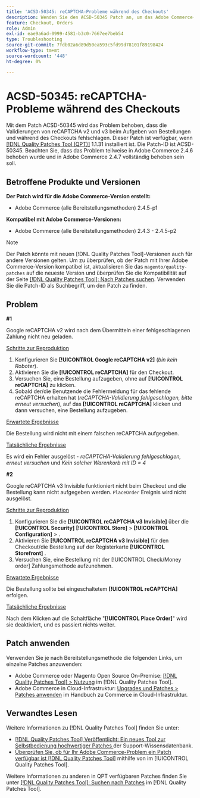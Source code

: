 ```yaml
---
title: 'ACSD-50345: reCAPTCHA-Probleme während des Checkouts'
description: Wenden Sie den ACSD-50345 Patch an, um das Adobe Commerce-Problem zu beheben, bei dem die reCAPTCHA-v2- und -v3-Validierungen beim Aufgeben von Bestellungen und während des Checkouts fehlschlagen.
feature: Checkout, Orders
role: Admin
exl-id: eae9a6ad-0999-4581-b3c0-7667ee7beb54
type: Troubleshooting
source-git-commit: 7fdb02a6d89d50ea593c5fd99d78101f89198424
workflow-type: tm+mt
source-wordcount: '448'
ht-degree: 0%

---
```


# ACSD-50345: reCAPTCHA-Probleme während des Checkouts

Mit dem Patch ACSD-50345 wird das Problem behoben, dass die Validierungen von reCAPTCHA v2 und v3 beim Aufgeben von Bestellungen und während des Checkouts fehlschlagen. Dieser Patch ist verfügbar, wenn [[!DNL Quality Patches Tool (QPT)]](https://experienceleague.adobe.com/de/docs/commerce-operations/tools/quality-patches-tool/quality-patches-tool-to-self-serve-quality-patches) 1.1.31 installiert ist. Die Patch-ID ist ACSD-50345. Beachten Sie, dass das Problem teilweise in Adobe Commerce 2.4.6 behoben wurde und in Adobe Commerce 2.4.7 vollständig behoben sein soll.

## Betroffene Produkte und Versionen

**Der Patch wird für die Adobe Commerce-Version erstellt:**

* Adobe Commerce (alle Bereitstellungsmethoden) 2.4.5-p1

**Kompatibel mit Adobe Commerce-Versionen:**

* Adobe Commerce (alle Bereitstellungsmethoden) 2.4.3 - 2.4.5-p2

>[!NOTE]
>
>Der Patch könnte mit neuen [!DNL Quality Patches Tool]-Versionen auch für andere Versionen gelten. Um zu überprüfen, ob der Patch mit Ihrer Adobe Commerce-Version kompatibel ist, aktualisieren Sie das `magento/quality-patches` auf die neueste Version und überprüfen Sie die Kompatibilität auf der Seite [[!DNL Quality Patches Tool]: Nach Patches suchen](https://experienceleague.adobe.com/tools/commerce-quality-patches/index.html?lang=de). Verwenden Sie die Patch-ID als Suchbegriff, um den Patch zu finden.

## Problem

**#1**

Google reCAPTCHA v2 wird nach dem Übermitteln einer fehlgeschlagenen Zahlung nicht neu geladen.

<u>Schritte zur Reproduktion</u>

1. Konfigurieren Sie **[!UICONTROL Google reCAPTCHA v2]** (*bin kein Roboter*).
1. Aktivieren Sie die **[!UICONTROL reCAPTCHA]** für den Checkout.
1. Versuchen Sie, eine Bestellung aufzugeben, ohne auf **[!UICONTROL reCAPTCHA]** zu klicken.
1. Sobald der/die Benutzende die Fehlermeldung für das fehlende reCAPTCHA erhalten hat (*reCAPTCHA-Validierung fehlgeschlagen, bitte erneut versuchen*), auf das **[!UICONTROL reCAPTCHA]** klicken und dann versuchen, eine Bestellung aufzugeben.

<u>Erwartete Ergebnisse</u>

Die Bestellung wird nicht mit einem falschen reCAPTCHA aufgegeben.

<u>Tatsächliche Ergebnisse</u>

Es wird ein Fehler ausgelöst - *reCAPTCHA-Validierung fehlgeschlagen, erneut versuchen* und *Kein solcher Warenkorb mit ID = 4*

**#2**

Google reCAPTCHA v3 Invisible funktioniert nicht beim Checkout und die Bestellung kann nicht aufgegeben werden. `PlaceOrder` Ereignis wird nicht ausgelöst.

<u>Schritte zur Reproduktion</u>

1. Konfigurieren Sie die **[!UICONTROL reCAPTCHA v3 Invisible]** über die **[!UICONTROL Security]** **[!UICONTROL Store]** > **[!UICONTROL Configuration]** > .
1. Aktivieren Sie **[!UICONTROL reCAPTCHA v3 Invisible]** für den Checkout/die Bestellung auf der Registerkarte **[!UICONTROL Storefront]** .
1. Versuchen Sie, eine Bestellung mit der [!UICONTROL Check/Money order] Zahlungsmethode aufzunehmen.

<u>Erwartete Ergebnisse</u>

Die Bestellung sollte bei eingeschaltetem **[!UICONTROL reCAPTCHA]** erfolgen.

<u>Tatsächliche Ergebnisse</u>

Nach dem Klicken auf die Schaltfläche &quot;**[!UICONTROL Place Order]**&quot; wird sie deaktiviert, und es passiert nichts weiter.

## Patch anwenden

Verwenden Sie je nach Bereitstellungsmethode die folgenden Links, um einzelne Patches anzuwenden:

* Adobe Commerce oder Magento Open Source On-Premise: [[!DNL Quality Patches Tool] > Nutzung](/help/tools/quality-patches-tool/usage.md) im [!DNL Quality Patches Tool].
* Adobe Commerce in Cloud-Infrastruktur: [Upgrades und Patches > Patches anwenden](https://experienceleague.adobe.com/docs/commerce-cloud-service/user-guide/develop/upgrade/apply-patches.html?lang=de) im Handbuch zu Commerce in Cloud-Infrastruktur.

## Verwandtes Lesen

Weitere Informationen zu [!DNL Quality Patches Tool] finden Sie unter:

* [[!DNL Quality Patches Tool] Veröffentlicht: Ein neues Tool zur Selbstbedienung hochwertiger Patches ](https://experienceleague.adobe.com/de/docs/commerce-operations/tools/quality-patches-tool/quality-patches-tool-to-self-serve-quality-patches) der Support-Wissensdatenbank.
* [Überprüfen Sie, ob für Ihr Adobe Commerce-Problem ein Patch verfügbar ist [!DNL Quality Patches Tool]](/help/tools/quality-patches-tool/patches-available-in-qpt/check-patch-for-magento-issue-with-magento-quality-patches.md) mithilfe von im [!UICONTROL Quality Patches Tool].


Weitere Informationen zu anderen in QPT verfügbaren Patches finden Sie unter [[!DNL Quality Patches Tool]: Suchen nach Patches](https://experienceleague.adobe.com/tools/commerce-quality-patches/index.html?lang=de) im [!DNL Quality Patches Tool].
